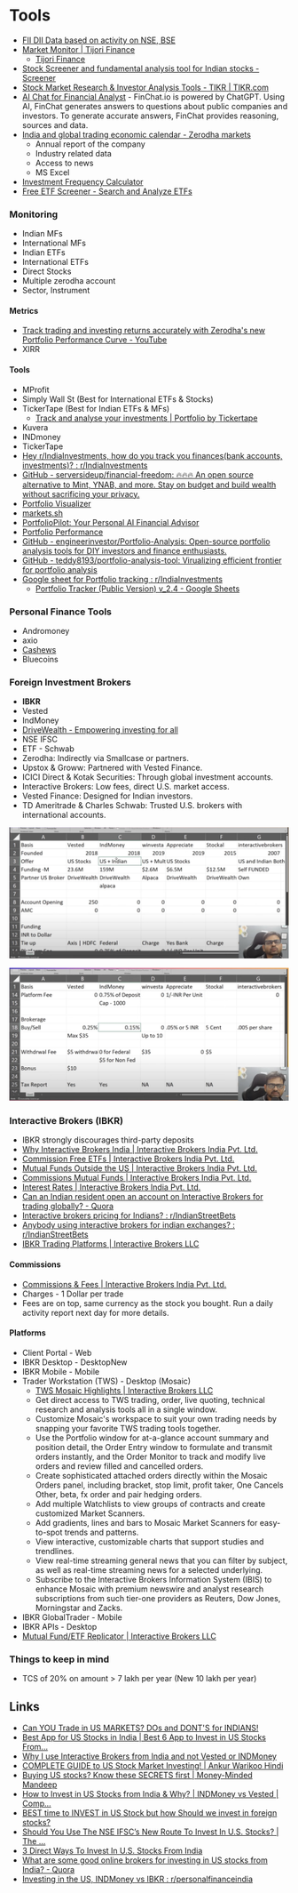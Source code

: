 # Tools

- [FII DII Data based on activity on NSE, BSE](https://web.stockedge.com/fii-activity)
- [Market Monitor \| Tijori Finance](https://www.tijorifinance.com/in/markets?sort_column=1D&sort_type=asc)
	- [Tijori Finance](https://www.tijorifinance.com/?r=n)
- [Stock Screener and fundamental analysis tool for Indian stocks - Screener](https://www.screener.in/)
- [Stock Market Research & Investor Analysis Tools - TIKR \| TIKR.com](https://www.tikr.com/)
- [AI Chat for Financial Analyst](https://finchat.io/) - FinChat.io is powered by ChatGPT. Using AI, FinChat generates answers to questions about public companies and investors. To generate accurate answers, FinChat provides reasoning, sources and data.
- [India and global trading economic calendar - Zerodha markets](https://zerodha.com/markets/calendar/)
	- Annual report of the company
	- Industry related data
	- Access to news
	- MS Excel
- [Investment Frequency Calculator](https://investcalc.github.io/)
- [Free ETF Screener - Search and Analyze ETFs](https://stockanalysis.com/etf/screener/)

### Monitoring

- Indian MFs
- International MFs
- Indian ETFs
- International ETFs
- Direct Stocks
- Multiple zerodha account
- Sector, Instrument

#### Metrics

- [Track trading and investing returns accurately with Zerodha's new Portfolio Performance Curve - YouTube](https://www.youtube.com/watch?v=2xHXBnrLbgw)
- XIRR

#### Tools

- MProfit
- Simply Wall St (Best for International ETFs & Stocks)
- TickerTape (Best for Indian ETFs & MFs)
	- [Track and analyse your investments \| Portfolio by Tickertape](https://www.tickertape.in/portfolio/mutualfunds)
- Kuvera
- INDmoney
- TickerTape
- [Hey r/IndiaInvestments, how do you track you finances(bank accounts, investments)? : r/IndiaInvestments](https://www.reddit.com/r/IndiaInvestments/comments/18bgshh/hey_rindiainvestments_how_do_you_track_you/)
- [GitHub - serversideup/financial-freedom: 🔥🔥🔥 An open source alternative to Mint, YNAB, and more. Stay on budget and build wealth without sacrificing your privacy.](https://github.com/serversideup/financial-freedom)
- [Portfolio Visualizer](https://www.portfoliovisualizer.com/)
- [markets.sh](https://markets.sh/)
- [PortfolioPilot: Your Personal AI Financial Advisor](https://portfoliopilot.com/)
- [Portfolio Performance](https://www.portfolio-performance.info/en/)
- [GitHub - engineerinvestor/Portfolio-Analysis: Open-source portfolio analysis tools for DIY investors and finance enthusiasts.](https://github.com/engineerinvestor/Portfolio-Analysis?tab=readme-ov-file)
- [GitHub - teddy8193/portfolio-analysis-tool: Virualizing efficient frontier for portfolio analysis](https://github.com/teddy8193/portfolio-analysis-tool)
- [Google sheet for Portfolio tracking : r/IndiaInvestments](https://www.reddit.com/r/IndiaInvestments/comments/ogem2j/google_sheet_for_portfolio_tracking/)
	- [Portfolio Tracker (Public Version) v\_2.4 - Google Sheets](https://docs.google.com/spreadsheets/d/1gQMYtsffnWwwJHtZPk73ZSc9QLv0OU2Wu1pVQVzVOAA/edit?gid=1017136944#gid=1017136944)

### Personal Finance Tools

- Andromoney
- axio
- [Cashews](https://cashews.finance/)
- Bluecoins

### Foreign Investment Brokers

- **IBKR**
- Vested
- IndMoney
- [DriveWealth - Empowering investing for all](https://www.drivewealth.com/)
- NSE IFSC
- ETF - Schwab
- Zerodha: Indirectly via Smallcase or partners.
- Upstox & Groww: Partnered with Vested Finance.
- ICICI Direct & Kotak Securities: Through global investment accounts.
- Interactive Brokers: Low fees, direct U.S. market access.
- Vested Finance: Designed for Indian investors.
- TD Ameritrade & Charles Schwab: Trusted U.S. brokers with international accounts.

![image](../../media/Screenshot%202025-01-28%20at%205.52.56%20PM.jpg)

![image](../../media/Screenshot%202025-01-28%20at%205.55.05%20PM.jpg)

### Interactive Brokers (IBKR)

- IBKR strongly discourages third-party deposits
- [Why Interactive Brokers India \| Interactive Brokers India Pvt. Ltd.](https://www.interactivebrokers.co.in/en/whyib/overview-why-ibkr-india.php)
- [Commission Free ETFs \| Interactive Brokers India Pvt. Ltd.](https://www.interactivebrokers.co.in/en/trading/commission-free-etfs-mkt.php)
- [Mutual Funds Outside the US \| Interactive Brokers India Pvt. Ltd.](https://www.interactivebrokers.co.in/en/pricing/commissions-mutual-funds-non-us.php?re=europe)
- [Commissions Mutual Funds \| Interactive Brokers India Pvt. Ltd.](https://www.interactivebrokers.co.in/en/pricing/commissions-mutual-funds.php)
- [Interest Rates \| Interactive Brokers India Pvt. Ltd.](https://www.interactivebrokers.co.in/en/accounts/fees/pricing-interest-rates.php?gclid=CjwKCAiAzPy8BhBoEiwAbnM9Ox8c9hBoKsjM1OcUHPlMxv8me31dVnUy73jfnS_kV7ZpssPb_9aBJxoC6_4QAvD_BwE)
- [Can an Indian resident open an account on Interactive Brokers for trading globally? - Quora](https://www.quora.com/Can-an-Indian-resident-open-an-account-on-Interactive-Brokers-for-trading-globally)
- [Interactive brokers pricing for Indians? : r/IndianStreetBets](https://www.reddit.com/r/IndianStreetBets/comments/1654qk2/interactive_brokers_pricing_for_indians/)
- [Anybody using interactive brokers for indian exchanges? : r/IndianStreetBets](https://www.reddit.com/r/IndianStreetBets/comments/1afn0a6/anybody_using_interactive_brokers_for_indian/)
- [IBKR Trading Platforms \| Interactive Brokers LLC](https://www.interactivebrokers.com/en/trading/trading-platforms.php)

#### Commissions

- [Commissions & Fees \| Interactive Brokers India Pvt. Ltd.](https://www.interactivebrokers.co.in/en/pricing/commissions-home.php?re=amer)
- Charges - 1 Dollar per trade
- Fees are on top, same currency as the stock you bought. Run a daily activity report next day for more details.

#### Platforms

- Client Portal - Web
- IBKR Desktop - DesktopNew
- IBKR Mobile - Mobile
- Trader Workstation (TWS) - Desktop (Mosaic)
	- [TWS Mosaic Highlights \| Interactive Brokers LLC](https://www.interactivebrokers.com/en/?f=%2Fen%2Fsoftware%2Ftws_mosaic_highlights.php)
	- Get direct access to TWS trading, order, live quoting, technical research and analysis tools all in a single window.
	- Customize Mosaic's workspace to suit your own trading needs by snapping your favorite TWS trading tools together.
	- Use the Portfolio window for at-a-glance account summary and position detail, the Order Entry window to formulate and transmit orders instantly, and the Order Monitor to track and modify live orders and review filled and cancelled orders.
	- Create sophisticated attached orders directly within the Mosaic Orders panel, including bracket, stop limit, profit taker, One Cancels Other, beta, fx order and pair hedging orders.
	- Add multiple Watchlists to view groups of contracts and create customized Market Scanners.
	- Add gradients, lines and bars to Mosaic Market Scanners for easy-to-spot trends and patterns.
	- View interactive, customizable charts that support studies and trendlines.
	- View real-time streaming general news that you can filter by subject, as well as real-time streaming news for a selected underlying.
	- Subscribe to the Interactive Brokers Information System (IBIS) to enhance Mosaic with premium newswire and analyst research subscriptions from such tier-one providers as Reuters, Dow Jones, Morningstar and Zacks.
- IBKR GlobalTrader - Mobile
- IBKR APIs - Desktop
- [Mutual Fund/ETF Replicator \| Interactive Brokers LLC](https://www.interactivebrokers.com/en/trading/mutual-fund-etf-replicator.php)

### Things to keep in mind

- TCS of 20% on amount > 7 lakh per year (New 10 lakh per year)

## Links

- [Can YOU Trade in US MARKETS? DOs and DONT'S for INDIANS!](https://youtu.be/ENc-38mo2rM)
- [Best App for US Stocks in India | Best 6 App to Invest in US Stocks From...](https://youtu.be/sMH1W_rFbbQ)
- [Why I use Interactive Brokers from India and not Vested or INDMoney](https://youtu.be/AA-HvcZ5Qkg)
- [COMPLETE GUIDE to US Stock Market Investing! | Ankur Warikoo Hindi](https://youtu.be/01GRBpGBKCw)
- [Buying US stocks? Know these SECRETS first | Money-Minded Mandeep](https://youtu.be/u6QLYooiJFg)
- [How to Invest in US Stocks from India & Why? | INDMoney vs Vested | Comp...](https://youtu.be/Lwv7J34ol3o)
- [BEST time to INVEST in US Stock but how Should we invest in foreign stocks?](https://youtu.be/1ZXvF8eXkoc)
- [Should You Use The NSE IFSC’s New Route To Invest In U.S. Stocks? | The ...](https://youtu.be/6x2caB1gkAY)
- [3 Direct Ways To Invest In U.S. Stocks From India](https://youtu.be/5Dap5e1lXp4)
- [What are some good online brokers for investing in US stocks from India? - Quora](https://www.quora.com/What-are-some-good-online-brokers-for-investing-in-US-stocks-from-India)
- [Investing in the US, INDMoney vs IBKR : r/personalfinanceindia](https://www.reddit.com/r/personalfinanceindia/comments/1dsy2b4/investing_in_the_us_indmoney_vs_ibkr/)
